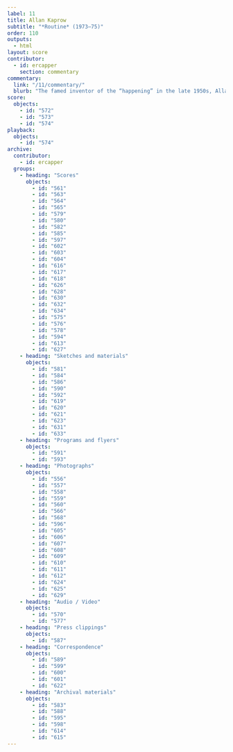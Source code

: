 ```yaml
---
label: 11
title: Allan Kaprow
subtitle: "*Routine* (1973–75)"
order: 110
outputs: 
  - html
layout: score
contributor:
  - id: ercapper
    section: commentary
commentary:
  link: "/11/commentary/"
  blurb: "The famed inventor of the “happening” in the late 1950s, Allan Kaprow is noteworthy among the artists and musicians featured in *The Scores Project* for the central importance of pedagogy and student interaction to his creative work. Kaprow composed *Routine* as a typewritten score, an activity booklet, and an instructional film that condensed the functions of both score and performance documentation. Kaprow’s score defamiliarizes routine interactions and verbal communication between two people. At once didactic, open-ended, and playful, during the 1970s Kaprow structured his activities on an intimate scale to facilitate instances of critical and interpersonal self-reflection."
score:
  objects:
    - id: "572"
    - id: "573"
    - id: "574"
playback:
  objects:
    - id: "574"
archive: 
  contributor:
    - id: ercapper
  groups:
    - heading: "Scores"
      objects:
        - id: "561"
        - id: "563"
        - id: "564"
        - id: "565"
        - id: "579"
        - id: "580"
        - id: "582"
        - id: "585"
        - id: "597"
        - id: "602"
        - id: "603"
        - id: "604"
        - id: "616"
        - id: "617"
        - id: "618"
        - id: "626"
        - id: "628"
        - id: "630"
        - id: "632"
        - id: "634"
        - id: "575"
        - id: "576"
        - id: "578"
        - id: "594"
        - id: "613"
        - id: "627"
    - heading: "Sketches and materials"
      objects:
        - id: "581"
        - id: "584"
        - id: "586"
        - id: "590"
        - id: "592"
        - id: "619"
        - id: "620"
        - id: "621"
        - id: "623"
        - id: "631"
        - id: "633"
    - heading: "Programs and flyers"
      objects:
        - id: "591"
        - id: "593"
    - heading: "Photographs"
      objects:
        - id: "556"
        - id: "557"
        - id: "558"
        - id: "559"
        - id: "560"
        - id: "566"
        - id: "568"
        - id: "596"
        - id: "605"
        - id: "606"
        - id: "607"
        - id: "608"
        - id: "609"
        - id: "610"
        - id: "611"
        - id: "612"
        - id: "624"
        - id: "625"
        - id: "629"
    - heading: "Audio / Video"
      objects:
        - id: "570"
        - id: "577"
    - heading: "Press clippings"
      objects:
        - id: "587"
    - heading: "Correspondence"
      objects:
        - id: "589"
        - id: "599"
        - id: "600"
        - id: "601"
        - id: "622"
    - heading: "Archival materials"
      objects:
        - id: "583"
        - id: "588"
        - id: "595"
        - id: "598"
        - id: "614"
        - id: "615"
---
```

